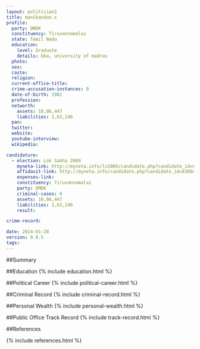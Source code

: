 ```yaml
---
layout: politician2
title: manikandan.s
profile: 
  party: DMDK
  constituency: Tiruvannamalai
  state: Tamil Nadu
  education: 
    level: Graduate
    details: bba, university of madras
  photo: 
  sex: 
  caste: 
  religion: 
  current-office-title: 
  crime-accusation-instances: 0
  date-of-birth: 1981
  profession: 
  networth: 
    assets: 10,06,447
    liabilities: 1,63,246
  pan: 
  twitter: 
  website: 
  youtube-interview: 
  wikipedia: 

candidature: 
  - election: Lok Sabha 2009
    myneta-link: http://myneta.info/ls2009/candidate.php?candidate_id=8366
    affidavit-link: http://myneta.info/candidate.php?candidate_id=8366&scan=original
    expenses-link: 
    constituency: Tiruvannamalai 
    party: DMDK
    criminal-cases: 0
    assets: 10,06,447
    liabilities: 1,63,246
    result:  

crime-record: 

date: 2014-01-28
version: 0.0.5
tags: 
---
```

##Summary


##Education
{% include education.html %}


##Political Career
{% include political-career.html %}


##Criminal Record
{% include criminal-record.html %}


##Personal Wealth
{% include personal-wealth.html %}


##Public Office Track Record
{% include track-record.html %}


##References


{% include references.html %}
